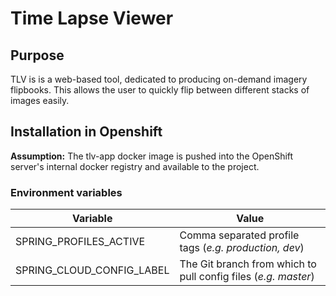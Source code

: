 # Time Lapse Viewer

## Purpose

TLV is is a web-based tool, dedicated to producing on-demand imagery flipbooks. This allows the user to quickly flip between different stacks of images easily.

## Installation in Openshift

**Assumption:** The tlv-app docker image is pushed into the OpenShift server's internal docker registry and available to the project.

### Environment variables

|Variable|Value|
|------|------|
|SPRING_PROFILES_ACTIVE|Comma separated profile tags (*e.g. production, dev*)|
|SPRING_CLOUD_CONFIG_LABEL|The Git branch from which to pull config files (*e.g. master*)|
